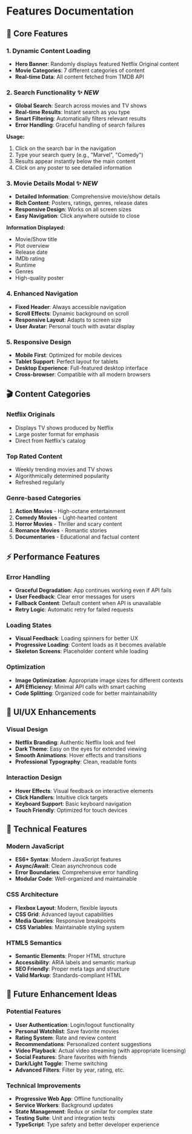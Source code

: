 # Features Documentation

## 🎯 Core Features

### 1. Dynamic Content Loading
- **Hero Banner**: Randomly displays featured Netflix Original content
- **Movie Categories**: 7 different categories of content
- **Real-time Data**: All content fetched from TMDB API

### 2. Search Functionality ✨ *NEW*
- **Global Search**: Search across movies and TV shows
- **Real-time Results**: Instant search as you type
- **Smart Filtering**: Automatically filters relevant results
- **Error Handling**: Graceful handling of search failures

**Usage:**
1. Click on the search bar in the navigation
2. Type your search query (e.g., "Marvel", "Comedy")
3. Results appear instantly below the main content
4. Click on any poster to see detailed information

### 3. Movie Details Modal ✨ *NEW*
- **Detailed Information**: Comprehensive movie/show details
- **Rich Content**: Posters, ratings, genres, release dates
- **Responsive Design**: Works on all screen sizes
- **Easy Navigation**: Click anywhere outside to close

**Information Displayed:**
- Movie/Show title
- Plot overview
- Release date
- IMDb rating
- Runtime
- Genres
- High-quality poster

### 4. Enhanced Navigation
- **Fixed Header**: Always accessible navigation
- **Scroll Effects**: Dynamic background on scroll
- **Responsive Layout**: Adapts to screen size
- **User Avatar**: Personal touch with avatar display

### 5. Responsive Design
- **Mobile First**: Optimized for mobile devices
- **Tablet Support**: Perfect layout for tablets
- **Desktop Experience**: Full-featured desktop interface
- **Cross-browser**: Compatible with all modern browsers

## 🎬 Content Categories

### Netflix Originals
- Displays TV shows produced by Netflix
- Large poster format for emphasis
- Direct from Netflix's catalog

### Top Rated Content
- Weekly trending movies and TV shows
- Algorithmically determined popularity
- Refreshed regularly

### Genre-based Categories
1. **Action Movies** - High-octane entertainment
2. **Comedy Movies** - Light-hearted content
3. **Horror Movies** - Thriller and scary content
4. **Romance Movies** - Romantic stories
5. **Documentaries** - Educational and factual content

## ⚡ Performance Features

### Error Handling
- **Graceful Degradation**: App continues working even if API fails
- **User Feedback**: Clear error messages for users
- **Fallback Content**: Default content when API is unavailable
- **Retry Logic**: Automatic retry for failed requests

### Loading States
- **Visual Feedback**: Loading spinners for better UX
- **Progressive Loading**: Content loads as it becomes available
- **Skeleton Screens**: Placeholder content while loading

### Optimization
- **Image Optimization**: Appropriate image sizes for different contexts
- **API Efficiency**: Minimal API calls with smart caching
- **Code Splitting**: Organized code for better maintainability

## 🎨 UI/UX Enhancements

### Visual Design
- **Netflix Branding**: Authentic Netflix look and feel
- **Dark Theme**: Easy on the eyes for extended viewing
- **Smooth Animations**: Hover effects and transitions
- **Professional Typography**: Clean, readable fonts

### Interaction Design
- **Hover Effects**: Visual feedback on interactive elements
- **Click Handlers**: Intuitive click targets
- **Keyboard Support**: Basic keyboard navigation
- **Touch Friendly**: Optimized for touch devices

## 🔧 Technical Features

### Modern JavaScript
- **ES6+ Syntax**: Modern JavaScript features
- **Async/Await**: Clean asynchronous code
- **Error Boundaries**: Comprehensive error handling
- **Modular Code**: Well-organized and maintainable

### CSS Architecture
- **Flexbox Layout**: Modern, flexible layouts
- **CSS Grid**: Advanced layout capabilities
- **Media Queries**: Responsive breakpoints
- **CSS Variables**: Maintainable styling system

### HTML5 Semantics
- **Semantic Elements**: Proper HTML structure
- **Accessibility**: ARIA labels and semantic markup
- **SEO Friendly**: Proper meta tags and structure
- **Valid Markup**: Standards-compliant HTML

## 🚀 Future Enhancement Ideas

### Potential Features
- **User Authentication**: Login/logout functionality
- **Personal Watchlist**: Save favorite movies
- **Rating System**: Rate and review content
- **Recommendations**: Personalized content suggestions
- **Video Playback**: Actual video streaming (with appropriate licensing)
- **Social Features**: Share favorites with friends
- **Dark/Light Toggle**: Theme switching
- **Advanced Filters**: Filter by year, rating, etc.

### Technical Improvements
- **Progressive Web App**: Offline functionality
- **Service Workers**: Background updates
- **State Management**: Redux or similar for complex state
- **Testing Suite**: Unit and integration tests
- **TypeScript**: Type safety and better developer experience